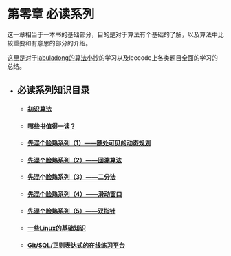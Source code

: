 # 第零章 必读系列

这一章相当于一本书的基础部分，目的是对于算法有个基础的了解，以及算法中比较重要和有意思的部分的介绍。

这里是对于[labuladong的算法小抄](https://labuladong.gitbook.io/algo/)的学习以及leecode上各类题目全面的学习的总结。

- ## 必读系列知识目录
    - #### [初识算法](初识算法.md)
    - #### [哪些书值得一读？](哪些书值得一读.md)
    - #### [先混个脸熟系列（1）——随处可见的动态规划](先混个脸熟系列（1）——随处可见的动态规划.md)
    - #### [先混个脸熟系列（2）——回溯算法](先混个脸熟系列（2）——回溯算法.md)
    - #### [先混个脸熟系列（3）——二分法](先混个脸熟系列（3）——二分法.md)
    - #### [先混个脸熟系列（4）——滑动窗口](先混个脸熟系列（4）——滑动窗口.md)
    - #### [先混个脸熟系列（5）——双指针](先混个脸熟系列（5）——双指针.md)
    - #### [一些Linux的基础知识](一些Linux的基础知识.md)
    - #### [Git/SQL/正则表达式的在线练习平台](Git-SQL-正则表达式的在线练习平台.md) 